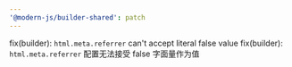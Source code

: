```yaml
---
'@modern-js/builder-shared': patch
---
```


fix(builder): `html.meta.referrer` can't accept literal false value
fix(builder): `html.meta.referrer` 配置无法接受 false 字面量作为值
